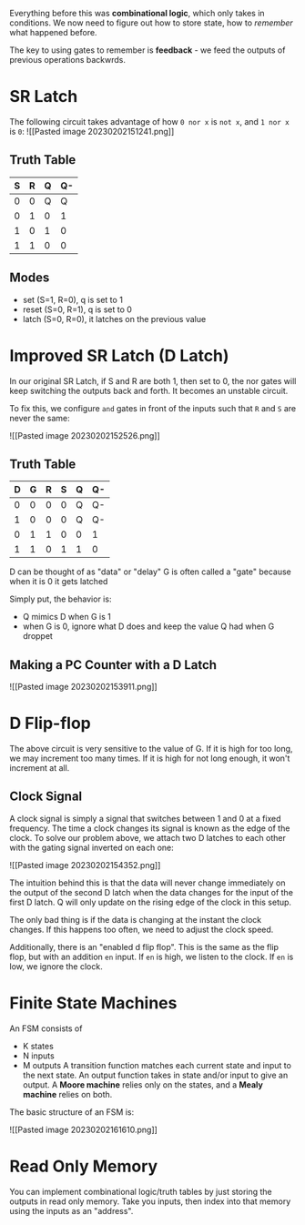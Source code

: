 Everything before this was **combinational logic**, which only takes in conditions. We now need to figure out how to store state, how to *remember* what happened before.

The key to using gates to remember is **feedback** - we feed the outputs of previous operations backwrds.

# SR Latch
The following circuit takes advantage of how `0 nor x` is `not x`, and `1 nor x` is `0`:
![[Pasted image 20230202151241.png]]

## Truth Table

|S|R|Q|Q-|
|---|---|---|---|
|0|0|Q|Q|
|0|1|0|1|
|1|0|1|0|
|1|1|0|0|

## Modes
- set (S=1, R=0), q is set to 1
- reset (S=0, R=1), q is set to 0
- latch (S=0, R=0), it latches on the previous value


# Improved SR Latch (D Latch)
In our original SR Latch, if S and R are both 1, then set to 0, the nor gates will keep switching the outputs back and forth. It becomes an unstable circuit.

To fix this, we configure `and` gates in front of the inputs such that `R` and `S` are never the same:

![[Pasted image 20230202152526.png]]

## Truth Table
|D|G|R|S|Q|Q-|
|---|---|---|---|---|---|
|0|0|0|0|Q|Q-|
|1|0|0|0|Q|Q-|
|0|1|1|0|0|1|
|1|1|0|1|1|0|

D can be thought of as "data" or "delay"
G is often called a "gate" because when it is 0 it gets latched

Simply put, the behavior is:
- Q mimics D when G is 1
- when G is 0, ignore what D does and keep the value Q had when G droppet
## Making a PC Counter with a D Latch

![[Pasted image 20230202153911.png]]

# D Flip-flop
The above circuit is very sensitive to the value of G. If it is high for too long, we may increment too many times. If it is high for not long enough, it won't increment at all.
## Clock Signal
A clock signal is simply a signal that switches between 1 and 0 at a fixed frequency. The time a clock changes its signal is known as the edge of the clock. To solve our problem above, we attach two D latches to each other with the gating signal inverted on each one:

![[Pasted image 20230202154352.png]]

The intuition behind this is that the data will never change immediately on the output of the second D latch when the data changes for the input of the first D latch. Q will only update on the rising edge of the clock in this setup.

The only bad thing is if the data is changing at the instant the clock changes. If this happens too often, we need to adjust the clock speed.

Additionally, there is an "enabled d flip flop". This is the same as the flip flop, but with an addition `en` input. If `en` is high, we listen to the clock. If `en` is low, we ignore the clock.

# Finite State Machines
An FSM consists of 
- K states
- N inputs
- M outputs
A transition function matches each current state and input to the next state.
An output function takes in state and/or input to give an output. A **Moore machine** relies only on the states, and a **Mealy machine** relies on both.

The basic structure of an FSM is:

![[Pasted image 20230202161610.png]]

# Read Only Memory
You can implement combinational logic/truth tables by just storing the outputs in read only memory. Take you inputs, then index into that memory using the inputs as an "address".